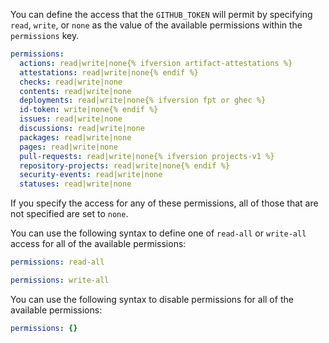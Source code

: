 You can define the access that the `GITHUB_TOKEN` will permit by specifying `read`, `write`, or `none` as the value of the available permissions within the `permissions` key.

```yaml
permissions:
  actions: read|write|none{% ifversion artifact-attestations %}
  attestations: read|write|none{% endif %}
  checks: read|write|none
  contents: read|write|none
  deployments: read|write|none{% ifversion fpt or ghec %}
  id-token: write|none{% endif %}
  issues: read|write|none
  discussions: read|write|none
  packages: read|write|none
  pages: read|write|none
  pull-requests: read|write|none{% ifversion projects-v1 %}
  repository-projects: read|write|none{% endif %}
  security-events: read|write|none
  statuses: read|write|none
```

If you specify the access for any of these permissions, all of those that are not specified are set to `none`.

You can use the following syntax to define one of `read-all` or `write-all` access for all of the available permissions:

```yaml
permissions: read-all
```

```yaml
permissions: write-all
```

You can use the following syntax to disable permissions for all of the available permissions:

```yaml
permissions: {}
```
